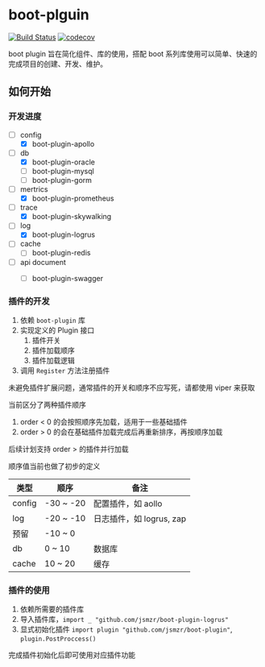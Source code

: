 # boot-plguin

[![Build Status](https://github.com/jsmzr/boot-plugin/workflows/Run%20Tests/badge.svg?branch=main)](https://github.com/jsmzr/boot-plugin/actions?query=branch%3Amain)
[![codecov](https://codecov.io/gh/jsmzr/boot-plugin/branch/main/graph/badge.svg?token=HNQCAN3UVR)](https://codecov.io/gh/jsmzr/boot-plugin)

boot plugin 旨在简化组件、库的使用，搭配 boot 系列库使用可以简单、快速的完成项目的创建、开发、维护。

## 如何开始

### 开发进度

- [ ] config
    - [x] boot-plugin-apollo
- [ ] db
    - [x] boot-plugin-oracle
    - [ ] boot-plugin-mysql
    - [ ] boot-plugin-gorm
- [ ] mertrics
    - [x] boot-plugin-prometheus
- [ ] trace
    - [x] boot-plugin-skywalking
- [ ] log
    - [x] boot-plugin-logrus
- [ ] cache
    - [ ] boot-plugin-redis
- [ ] api document
    - [ ] boot-plugin-swagger


### 插件的开发

1. 依赖 `boot-plugin` 库
2. 实现定义的 Plugin 接口
    1. 插件开关
    2. 插件加载顺序
    3. 插件加载逻辑
3. 调用 `Register` 方法注册插件

未避免插件扩展问题，通常插件的开关和顺序不应写死，请都使用 viper 来获取

当前区分了两种插件顺序

1. order < 0  的会按照顺序先加载，适用于一些基础插件
2. order > 0 的会在基础插件加载完成后再重新排序，再按顺序加载

后续计划支持 order > 的插件并行加载

顺序值当前也做了初步的定义

| 类型 | 顺序 | 备注 |
| ---- | ---- | ---- |
| config | -30 ~ -20 | 配置插件，如 aollo |
| log | -20 ~ -10 | 日志插件，如 logrus, zap |
| 预留 | -10 ~ 0 | |
| db | 0 ~ 10 | 数据库 |
| cache | 10 ~ 20 | 缓存 |

### 插件的使用

1. 依赖所需要的插件库
2. 导入插件库，`import _ "github.com/jsmzr/boot-plugin-logrus"`
3. 显式初始化插件 `import plugin "github.com/jsmzr/boot-plugin"`, `plugin.PostProccess()`

完成插件初始化后即可使用对应插件功能
